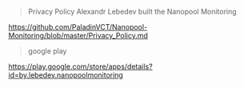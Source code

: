 


>Privacy Policy Alexandr Lebedev built the Nanopool Monitoring

https://github.com/PaladinVCT/Nanopool-Monitoring/blob/master/Privacy_Policy.md

>google play

https://play.google.com/store/apps/details?id=by.lebedev.nanopoolmonitoring

